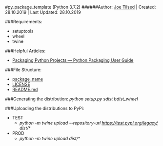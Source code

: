 #py_package_template (Python 3.7.2)
######Author: [Joe Tilsed](http://linkedin.com/in/joetilsed) | Created: 28.10.2019 | Last Updated: 28.10.2019

###Requirements:
- setuptools
- wheel
- twine

###Helpful Articles:
- [Packaging Python Projects — Python Packaging User Guide](https://packaging.python.org/tutorials/packaging-projects/)

###File Structure:
- [package_name](./package_name)
- [LICENSE](./LICENSE)
- [README.md](./README.md)

###Generating the distribution:
*python setup.py sdist bdist_wheel*

###Uploading the distributions to PyPi:
- TEST
    - *python -m twine upload --repository-url https://test.pypi.org/legacy/ dist/**
- PROD
    - *python -m twine upload dist/**
